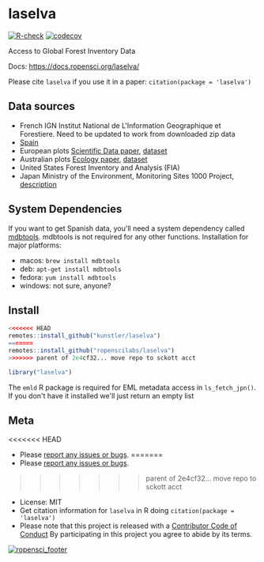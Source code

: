 laselva
=======



[![R-check](https://github.com/ropenscilabs/laselva/workflows/R-check/badge.svg)](https://github.com/ropenscilabs/laselva/actions)
[![codecov](https://codecov.io/gh/ropenscilabs/laselva/branch/master/graph/badge.svg)](https://codecov.io/gh/ropenscilabs/laselva)

Access to Global Forest Inventory Data

Docs: https://docs.ropensci.org/laselva/

Please cite `laselva` if you use it in a paper: `citation(package = 'laselva')`

## Data sources

- French IGN Institut National de L'Information Geographique et Forestiere. Need to be updated to work from downloaded zip data
- [Spain][esp]
- European plots [Scientific Data paper][eupaper], [dataset][eufig]
- Australian plots [Ecology paper][auspaper], [dataset][ausfig]
- United States Forest Inventory and Analysis (FIA)
- Japan Ministry of the Environment, Monitoring Sites 1000 Project, [description][jpn]

## System Dependencies

If you want to get Spanish data, you'll need a system dependency called [mdbtools][]. mdbtools is not required for any other functions. Installation for major platforms:

- macos: `brew install mdbtools`
- deb: `apt-get install mdbtools`
- fedora: `yum install mdbtools`
- windows: not sure, anyone?

## Install


```r
<<<<<<< HEAD
remotes::install_github("kunstler/laselva")
=======
remotes::install_github("ropenscilabs/laselva")
>>>>>>> parent of 2e4cf32... move repo to sckott acct
```


```r
library("laselva")
```

The `emld` R package is required for EML metadata access in `ls_fetch_jpn()`. If you don't have it
installed we'll just return an empty list

## Meta

<<<<<<< HEAD
* Please [report any issues or bugs](https://github.com/kunstler/laselva/issues).
=======
* Please [report any issues or bugs](https://github.com/ropenscilabs/laselva/issues).
>>>>>>> parent of 2e4cf32... move repo to sckott acct
* License: MIT
* Get citation information for `laselva` in R doing `citation(package = 'laselva')`
* Please note that this project is released with a [Contributor Code of Conduct][coc]
By participating in this project you agree to abide by its terms.

[![ropensci_footer](https://ropensci.org/public_images/github_footer.png)](https://ropensci.org)

[coc]: https://github.com/ropenscilabs/laselva/blob/master/.github/CODE_OF_CONDUCT.md
[auspaper]: https://doi.org/10.1890/14-0458R.1
[ausfig]: https://figshare.com/collections/Long-term_stem_inventory_data_from_tropical_rain_forest_plots_in_Australia/3307029
[eupaper]: https://doi.org/10.1038/sdata.2016.123
[eufig]: https://doi.org/10.6084/m9.figshare.c.3288407.v1
[esp]: https://www.miteco.gob.es/fr/biodiversidad/servicios/banco-datos-naturaleza/informacion-disponible/ifn3_base_datos_1_25.aspx
[jpn]: http://db.cger.nies.go.jp/JaLTER/ER_DataPapers/archives/2011/ERDP-2011-01/metadata
[mdbtools]: https://github.com/brianb/mdbtools
